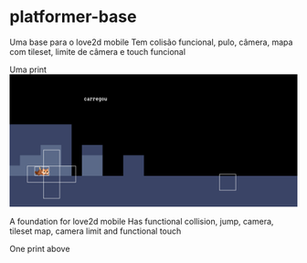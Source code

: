 # platformer-base

Uma base para o love2d mobile 
Tem colisão funcional, pulo, câmera, mapa com tileset, limite de câmera e touch funcional

Uma print
![print](https://github.com/Fireyest/platformer-base/blob/main/Screenshot_20221209-114331.png)

A foundation for love2d mobile Has functional collision, jump, camera, tileset map, camera limit and functional touch
 
One print above 
